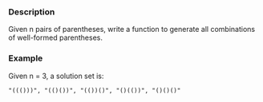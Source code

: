### Description
Given n pairs of parentheses, write a function to generate all combinations of well-formed parentheses.
### Example
Given n = 3, a solution set is:
```
"((()))", "(()())", "(())()", "()(())", "()()()"
```
